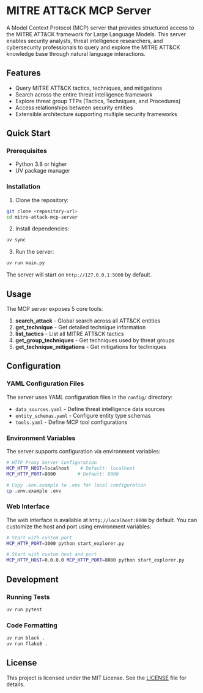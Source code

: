 # MITRE ATT&CK MCP Server

A Model Context Protocol (MCP) server that provides structured access to the MITRE ATT&CK framework for Large Language Models. This server enables security analysts, threat intelligence researchers, and cybersecurity professionals to query and explore the MITRE ATT&CK knowledge base through natural language interactions.

## Features

- Query MITRE ATT&CK tactics, techniques, and mitigations
- Search across the entire threat intelligence framework
- Explore threat group TTPs (Tactics, Techniques, and Procedures)
- Access relationships between security entities
- Extensible architecture supporting multiple security frameworks

## Quick Start

### Prerequisites

- Python 3.8 or higher
- UV package manager

### Installation

1. Clone the repository:
```bash
git clone <repository-url>
cd mitre-attack-mcp-server
```

2. Install dependencies:
```bash
uv sync
```

3. Run the server:
```bash
uv run main.py
```

The server will start on `http://127.0.0.1:5000` by default.

## Usage

The MCP server exposes 5 core tools:

1. **search_attack** - Global search across all ATT&CK entities
2. **get_technique** - Get detailed technique information
3. **list_tactics** - List all MITRE ATT&CK tactics
4. **get_group_techniques** - Get techniques used by threat groups
5. **get_technique_mitigations** - Get mitigations for techniques

## Configuration

### YAML Configuration Files

The server uses YAML configuration files in the `config/` directory:

- `data_sources.yaml` - Define threat intelligence data sources
- `entity_schemas.yaml` - Configure entity type schemas
- `tools.yaml` - Define MCP tool configurations

### Environment Variables

The server supports configuration via environment variables:

```bash
# HTTP Proxy Server Configuration
MCP_HTTP_HOST=localhost    # Default: localhost
MCP_HTTP_PORT=8000        # Default: 8000

# Copy .env.example to .env for local configuration
cp .env.example .env
```

### Web Interface

The web interface is available at `http://localhost:8000` by default. You can customize the host and port using environment variables:

```bash
# Start with custom port
MCP_HTTP_PORT=3000 python start_explorer.py

# Start with custom host and port
MCP_HTTP_HOST=0.0.0.0 MCP_HTTP_PORT=8080 python start_explorer.py
```

## Development

### Running Tests

```bash
uv run pytest
```

### Code Formatting

```bash
uv run black .
uv run flake8 .
```

## License

This project is licensed under the MIT License. See the [LICENSE](LICENSE) file for details.